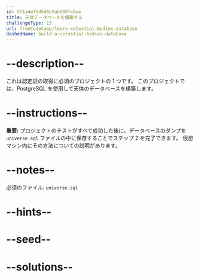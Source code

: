 ```yaml
---
id: 5f1a4ef5d5d6b5ab580fc6ae
title: 天体データベースを構築する
challengeType: 13
url: freeCodeCamp/learn-celestial-bodies-database
dashedName: build-a-celestial-bodies-database
---
```


# --description--

これは認定証の取得に必須のプロジェクトの 1 つです。 このプロジェクトでは、PostgreSQL を使用して天体のデータベースを構築します。

# --instructions--

**重要:** プロジェクトのテストがすべて成功した後に、データベースのダンプを `universe.sql` ファイルの中に保存することでステップ 2 を完了できます。 仮想マシン内にその方法についての説明があります。

# --notes--

必須のファイル: `universe.sql`

# --hints--

# --seed--

# --solutions--
